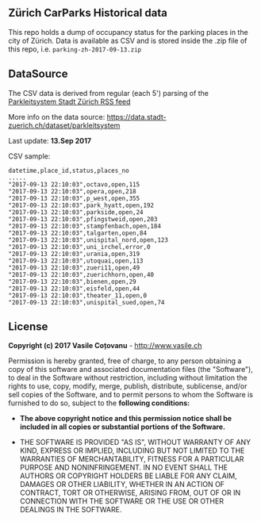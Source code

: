 ## Zürich CarParks Historical data

This repo holds a dump of occupancy status for the parking places in the city of Zürich. 
Data is available as CSV and is stored inside the .zip file of this repo, i.e. `parking-zh-2017-09-13.zip`

## DataSource

The CSV data is derived from regular (each 5') parsing of the [Parkleitsystem Stadt Zürich RSS feed](http://www.plszh.ch/plsFeed/rss)

More info on the data source: https://data.stadt-zuerich.ch/dataset/parkleitsystem

Last update: **13.Sep 2017**

CSV sample:
```
datetime,place_id,status,places_no
.....
"2017-09-13 22:10:03",octavo,open,115
"2017-09-13 22:10:03",opera,open,218
"2017-09-13 22:10:03",p_west,open,355
"2017-09-13 22:10:03",park_hyatt,open,192
"2017-09-13 22:10:03",parkside,open,24
"2017-09-13 22:10:03",pfingstweid,open,203
"2017-09-13 22:10:03",stampfenbach,open,184
"2017-09-13 22:10:03",talgarten,open,84
"2017-09-13 22:10:03",unispital_nord,open,123
"2017-09-13 22:10:03",uni_irchel,error,0
"2017-09-13 22:10:03",urania,open,319
"2017-09-13 22:10:03",utoquai,open,113
"2017-09-13 22:10:03",zueri11,open,49
"2017-09-13 22:10:03",zuerichhorn,open,40
"2017-09-13 22:10:03",bienen,open,29
"2017-09-13 22:10:03",eisfeld,open,44
"2017-09-13 22:10:03",theater_11,open,0
"2017-09-13 22:10:03",unispital_sued,open,74
```

## License

**Copyright (c) 2017 Vasile Coțovanu** - http://www.vasile.ch
 
Permission is hereby granted, free of charge, to any person obtaining a copy of this software and associated documentation files (the "Software"), to deal in the Software without restriction, including without limitation the rights to use, copy, modify, merge, publish, distribute, sublicense, and/or sell copies of the Software, and to permit persons to whom the Software is furnished to do so, subject to the **following conditions:**
 
* **The above copyright notice and this permission notice shall be included in all copies or substantial portions of the Software.**
 
* THE SOFTWARE IS PROVIDED "AS IS", WITHOUT WARRANTY OF ANY KIND, EXPRESS OR IMPLIED, INCLUDING BUT NOT LIMITED TO THE WARRANTIES OF MERCHANTABILITY, FITNESS FOR A PARTICULAR PURPOSE AND NONINFRINGEMENT. IN NO EVENT SHALL THE AUTHORS OR COPYRIGHT HOLDERS BE LIABLE FOR ANY CLAIM, DAMAGES OR OTHER LIABILITY, WHETHER IN AN ACTION OF CONTRACT, TORT OR OTHERWISE, ARISING FROM, OUT OF OR IN CONNECTION WITH THE SOFTWARE OR THE USE OR OTHER DEALINGS IN THE SOFTWARE.
